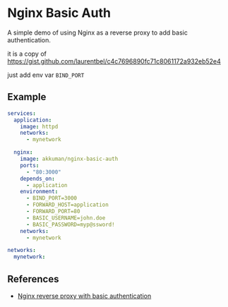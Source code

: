 # Nginx Basic Auth

A simple demo of using Nginx as a reverse proxy to add basic authentication.

it is a copy of https://gist.github.com/laurentbel/c4c7696890fc71c8061172a932eb52e4

just add env var `BIND_PORT`

## Example

```yaml
services:
  application:
    image: httpd
    networks:
      - mynetwork

  nginx:
    image: akkuman/nginx-basic-auth
    ports:
      - "80:3000"
    depends_on:
      - application
    environment: 
      - BIND_PORT=3000
      - FORWARD_HOST=application
      - FORWARD_PORT=80
      - BASIC_USERNAME=john.doe
      - BASIC_PASSWORD=myp@ssword!
    networks:
      - mynetwork

networks:
  mynetwork:
```

## References

- [Nginx reverse proxy with basic authentication](https://gist.github.com/laurentbel/c4c7696890fc71c8061172a932eb52e4)
